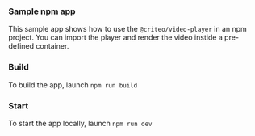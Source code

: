 ### Sample npm app

This sample app shows how to use the `@criteo/video-player` in an npm project. 
You can import the player and render the video instide a pre-defined container. 

### Build

To build the app, launch `npm run build`

### Start

To start the app locally, launch `npm run dev`